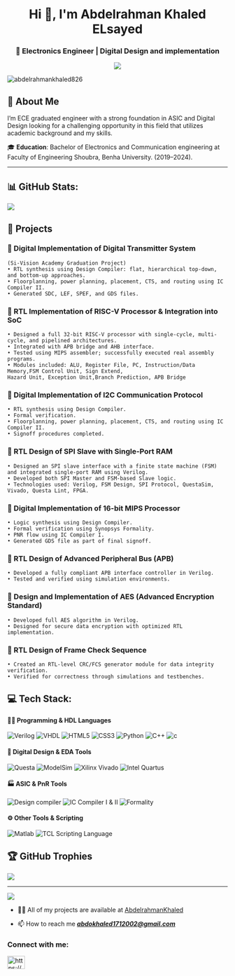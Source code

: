 <h1 align="center">Hi 👋, I'm Abdelrahman Khaled ELsayed</h1>
<h3 align="center">🚀 Electronics Engineer | Digital Design and implementation</h3>


<p align="center">
 <img src="https://media0.giphy.com/media/v1.Y2lkPTc5MGI3NjExZnZsdWJpdzRlNmVtc2liMDYxeXkzeno3Y2I1eTdpN2NmNHRyMnpvNCZlcD12MV9pbnRlcm5hbF9naWZfYnlfaWQmY3Q9Zw/JIX9t2j0ZTN9S/giphy.gif"/>
</p>

<p align="left"> <img src="https://komarev.com/ghpvc/?username=abdelrahmankhaled826&label=Profile%20views&color=0e75b6&style=flat" alt="abdelrahmankhaled826" /> </p>

## 🚀 About Me

I’m ECE graduated engineer with a strong foundation in ASIC and Digital Design looking for a challenging opportunity in this field that utilizes academic background and my skills. 

🎓 **Education**: Bachelor of Electronics and Communication engineering at Faculty of Engineering Shoubra, Benha University.     (2019–2024).

---

## 📊 GitHub Stats:
![](https://github-readme-stats.vercel.app/api/top-langs/?username=abdelrahmankhaled826&theme=blue-green&hide_border=false&include_all_commits=true&count_private=true&layout=compact)


## 🚀 Projects

### 🔷 Digital Implementation of Digital Transmitter System
    (Si-Vision Academy Graduation Project)  
    • RTL synthesis using Design Compiler: flat, hierarchical top-down, and bottom-up approaches.  
    • Floorplanning, power planning, placement, CTS, and routing using IC Compiler II.  
    • Generated SDC, LEF, SPEF, and GDS files.  

### 🔷 RTL Implementation of RISC-V Processor & Integration into SoC  
    • Designed a full 32-bit RISC-V processor with single-cycle, multi-cycle, and pipelined architectures.  
    • Integrated with APB bridge and AHB interface.  
    • Tested using MIPS assembler; successfully executed real assembly programs.  
    • Modules included: ALU, Register File, PC, Instruction/Data Memory,FSM Control Unit, Sign Extend,
    Hazard Unit, Exception Unit,Branch Prediction, APB Bridge  
  
### 🔷 Digital Implementation of I2C Communication Protocol
    • RTL synthesis using Design Compiler.  
    • Formal verification.  
    • Floorplanning, power planning, placement, CTS, and routing using IC Compiler II.  
    • Signoff procedures completed.  


### 🔷 RTL Design of SPI Slave with Single-Port RAM  
    • Designed an SPI slave interface with a finite state machine (FSM) and integrated single-port RAM using Verilog.  
    • Developed both SPI Master and FSM-based Slave logic.  
    • Technologies used: Verilog, FSM Design, SPI Protocol, QuestaSim, Vivado, Questa Lint, FPGA.

### 🔷 Digital Implementation of 16-bit MIPS Processor
    • Logic synthesis using Design Compiler.  
    • Formal verification using Synopsys Formality.  
    • PNR flow using IC Compiler I.  
    • Generated GDS file as part of final signoff.  

### 🔷 RTL Design of Advanced Peripheral Bus (APB) 
    • Developed a fully compliant APB interface controller in Verilog.  
    • Tested and verified using simulation environments.  

### 🔷 Design and Implementation of AES (Advanced Encryption Standard)
    • Developed full AES algorithm in Verilog.  
    • Designed for secure data encryption with optimized RTL implementation.  

### 🔷 RTL Design of Frame Check Sequence 
    • Created an RTL-level CRC/FCS generator module for data integrity verification.  
    • Verified for correctness through simulations and testbenches.  



## 💻 Tech Stack:
#### 👨‍💻 Programming & HDL Languages
![Verilog](https://img.shields.io/badge/Verilog-blue)  ![VHDL](https://img.shields.io/badge/VHDL-8A2BE2) ![HTML5](https://img.shields.io/badge/HTML-white) ![CSS3](https://img.shields.io/badge/CSS-red) ![Python](https://img.shields.io/badge/Python-ffdd54) ![C++](https://img.shields.io/badge/C++-yellow) ![c](https://img.shields.io/badge/C-pink)

#### 🧠 Digital Design & EDA Tools
![Questa](https://img.shields.io/badge/Questa-red)  ![ModelSim](https://img.shields.io/badge/ModelSim-green) ![Xilinx Vivado](https://img.shields.io/badge/XilinxVivado-blue) ![Intel Quartus](https://img.shields.io/badge/IntelQuartus-8A2BE2) 

#### 🏭 ASIC & PnR Tools
![Design compiler](https://img.shields.io/badge/Designcompiler-pink) ![IC Compiler I & II](https://img.shields.io/badge/ICCompiler&II-blue) ![Formality ](https://img.shields.io/badge/Formality-8A2BE2) 

#### ⚙️ Other Tools & Scripting
![Matlab](https://img.shields.io/badge/Matlab-red)  ![TCL Scripting Language](https://img.shields.io/badge/TCL-green) 


## 🏆 GitHub Trophies
![](https://github-profile-trophy.vercel.app/?username=abdelrahmankhaled826&theme=dark&no-frame=false&no-bg=false&margin-w=4)


---
[![](https://visitcount.itsvg.in/api?id=abdelrahmankhaled826&icon=2&color=11)](https://visitcount.itsvg.in)

<!-- Proudly created with GPRM ( https://gprm.itsvg.in ) -->


- 👨‍💻 All of my projects are available at [AbdelrahmanKhaled](https://github.com/AbdelrahmanKhaled826?tab=repositories)

- 📫 How to reach me ***abdokhaled1712002@gmail.com***

<h3 align="left">Connect with me:</h3>
<p align="left">
<a href="https://linkedin.com/in/https://www.linkedin.com/in/abdelrahman-khaled-7012ba251/" target="blank"><img align="center" src="https://raw.githubusercontent.com/rahuldkjain/github-profile-readme-generator/master/src/images/icons/Social/linked-in-alt.svg" alt="https://www.linkedin.com/in/abdelrahman-khaled-7012ba251/" height="30" width="40" /></a>
</p>
